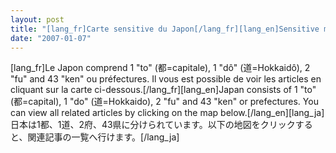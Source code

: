 ```yaml
---
layout: post
title: "[lang_fr]Carte sensitive du Japon[/lang_fr][lang_en]Sensitive map of Japan[/lang_en][lang_ja]クリック式の日本地図[/lang_ja]"
date: "2007-01-07"
---
```


\[lang\_fr\]Le Japon comprend 1 "to" (都=capitale), 1 "dô" (道=Hokkaidô), 2 "fu" and 43 "ken" ou préfectures. Il vous est possible de voir les articles en cliquant sur la carte ci-dessous.\[/lang\_fr\]\[lang\_en\]Japan consists of 1 "to" (都=capital), 1 "do" (道=Hokkaido), 2 "fu" and 43 "ken" or prefectures. You can view all related articles by clicking on the map below.\[/lang\_en\]\[lang\_ja\]日本は1都、1道、2府、43県に分けられています。以下の地図をクリックすると、関連記事の一覧へ行けます。\[/lang\_ja\]
